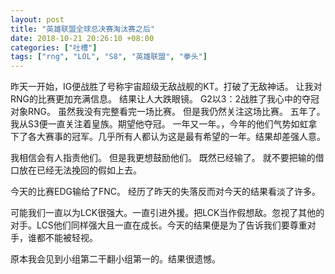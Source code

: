 ```yaml
---
layout: post
title: "英雄联盟全球总决赛淘汰赛之后"
date: 2018-10-21 20:26:10 +08:00
categories: ["吐槽"]
tags: ["rng", "LOL", "S8", "英雄联盟", "拳头"]
---
```


昨天一开始，IG便战胜了号称宇宙超级无敌战舰的KT。打破了无敌神话。
让我对RNG的比赛更加充满信息。
结果让人大跌眼镜。
G2以3：2战胜了我心中的夺冠对象RNG。
虽然我没有完整看完一场比赛。
但是我仍然关注这场比赛。
五年了。
我从S3便一直关注着皇族。期望他夺冠。
一年又一年。，今年的他们气势如虹拿下了各大赛事的冠军。几乎所有人都认为这是最有希望的一年。结果却差强人意。

我相信会有人指责他们。
但是我更想鼓励他们。
既然已经输了。
就不要把输的借口放在已经无法挽回的假如上去。

今天的比赛EDG输给了FNC。
经历了昨天的失落反而对今天的结果看淡了许多。

可能我们一直以为LCK很强大。一直引进外援。把LCK当作假想敌。忽视了其他的对手。LCS他们同样强大且一直在成长。今天的结果便是为了告诉我们要尊重对手，谁都不能被轻视。

原本我会见到小组第二干翻小组第一的。结果很遗憾。
